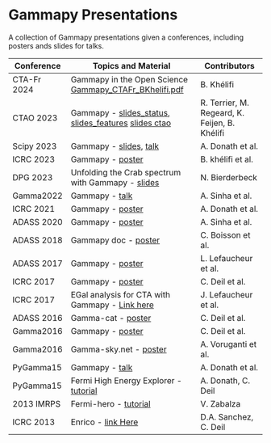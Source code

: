 # Gammapy Presentations
A collection of Gammapy presentations given a conferences, including posters ands slides for talks.

| Conference | Topics and Material                                                                                    | Contributors          |
|------------|--------------------------------------------------------------------------------------------------------|-----------------------|
| CTA-Fr 2024| Gammapy in the Open Science [Gammapy_CTAFr_BKhelifi.pdf](https://github.com/gammapy/gammapy-presentations/files/14507274/Gammapy_CTAFr_BKhelifi.pdf) | B. Khélifi |
| CTAO 2023  | Gammapy - [slides_status](https://indico.cta-observatory.org/event/4895/contributions/42826/attachments/24871/36140/gammapy_status.pdf), [slides_features](https://indico.cta-observatory.org/event/4895/contributions/42827/attachments/24874/36243/Gammapy%20features.pdf) [slides ctao](https://indico.cta-observatory.org/event/4895/contributions/42829/attachments/24869/36148/Gammapy_CTAO_BKhelifi_v2.pdf)   | R. Terrier, M. Regeard, K. Feijen, B. Khélifi |
| Scipy 2023 | Gammapy - [slides](https://doi.org/10.25080/gerudo-f2bc6f59-028), [talk](https://youtu.be/NOX-jVj4IPA?si=YCUpFMTNkXFs0akm) | A. Donath et al.|
| ICRC 2023  | Gammapy - [poster](https://github.com/gammapy/icrc2023-gammapy-contribution)                           | B. khélifi et al.       |
| DPG 2023   | Unfolding the Crab spectrum with Gammapy - [slides](./2023/dpg-nbiederbeck/presentation.pdf)           | N. Bierderbeck        |
| Gamma2022  | Gammapy - [talk](https://github.com/gammapy/gamma2022-contribution)                                    | A. Sinha et al.       |
| ICRC 2021  | Gammapy - [poster](https://github.com/gammapy/icrc2021-gammapy-contribution)                           | A. Donath et al.      |
| ADASS 2020 | Gammapy - [poster](https://github.com/gammapy/adass-2020-gammapy-poster)                               | A. Sinha et al.       |
| ADASS 2018 | Gammapy doc - [poster](https://github.com/gammapy/adass2018-gammapy-poster)                            | C. Boisson et al.     |
| ADASS 2017 | Gammapy - [poster](https://github.com/gammapy/adass2017-gammapy-poster)                                | L. Lefaucheur et al.  |
| ICRC 2017  | Gammapy - [poster](https://github.com/gammapy/icrc2017-gammapy-poster)                                 | C. Deil et al.        |
| ICRC 2017  | EGal analysis for CTA with Gammapy - [Link here](https://github.com/gammapy/icrc2017-gammapy-cta-egal) | J. Lefaucheur et al.  |
| ADASS 2016 | Gamma-cat - [poster](https://github.com/gammapy/adass2016-gamma-cat-poster)                            | C. Deil et al.        |            
| Gamma2016  | Gammapy - [poster](https://github.com/gammapy/gamma2016-gammapy-poster)                                | C. Deil et al.        |
| Gamma2016  | Gamma-sky.net - [poster](https://github.com/gammapy/gammaskynet-gamma2016)                             | A. Voruganti et al.   |
| PyGamma15  | Gammapy - [talk](https://github.com/gammapy/PyGamma15/tree/gh-pages/talks/gammapy)                     | A. Donath et al.      | 
| PyGamma15  | Fermi High Energy Explorer - [tutorial](https://github.com/gammapy/fhee)                               | A. Donath, C. Deil    |
| 2013 IMRPS | Fermi-hero - [tutorial](https://github.com/gammapy/fermi-hero)                                         | V. Zabalza            |
| ICRC 2013  | Enrico - [link Here](https://github.com/gammapy/enrico-icrc2013-proceedings)                           | D.A. Sanchez, C. Deil | 

